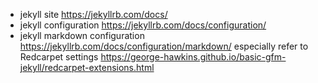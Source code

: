 * jekyll site
https://jekyllrb.com/docs/
* jekyll configuration
https://jekyllrb.com/docs/configuration/
* jekyll markdown configuration
https://jekyllrb.com/docs/configuration/markdown/
especially refer to Redcarpet settings
https://george-hawkins.github.io/basic-gfm-jekyll/redcarpet-extensions.html

